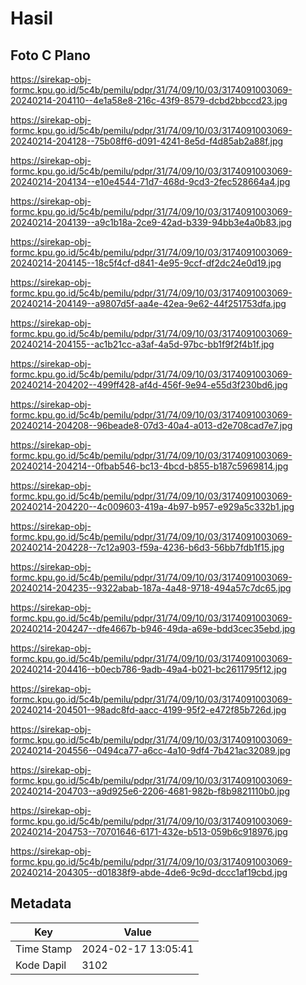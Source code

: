 # Hasil

## Foto C Plano

https://sirekap-obj-formc.kpu.go.id/5c4b/pemilu/pdpr/31/74/09/10/03/3174091003069-20240214-204110--4e1a58e8-216c-43f9-8579-dcbd2bbccd23.jpg

https://sirekap-obj-formc.kpu.go.id/5c4b/pemilu/pdpr/31/74/09/10/03/3174091003069-20240214-204128--75b08ff6-d091-4241-8e5d-f4d85ab2a88f.jpg

https://sirekap-obj-formc.kpu.go.id/5c4b/pemilu/pdpr/31/74/09/10/03/3174091003069-20240214-204134--e10e4544-71d7-468d-9cd3-2fec528664a4.jpg

https://sirekap-obj-formc.kpu.go.id/5c4b/pemilu/pdpr/31/74/09/10/03/3174091003069-20240214-204139--a9c1b18a-2ce9-42ad-b339-94bb3e4a0b83.jpg

https://sirekap-obj-formc.kpu.go.id/5c4b/pemilu/pdpr/31/74/09/10/03/3174091003069-20240214-204145--18c5f4cf-d841-4e95-9ccf-df2dc24e0d19.jpg

https://sirekap-obj-formc.kpu.go.id/5c4b/pemilu/pdpr/31/74/09/10/03/3174091003069-20240214-204149--a9807d5f-aa4e-42ea-9e62-44f251753dfa.jpg

https://sirekap-obj-formc.kpu.go.id/5c4b/pemilu/pdpr/31/74/09/10/03/3174091003069-20240214-204155--ac1b21cc-a3af-4a5d-97bc-bb1f9f2f4b1f.jpg

https://sirekap-obj-formc.kpu.go.id/5c4b/pemilu/pdpr/31/74/09/10/03/3174091003069-20240214-204202--499ff428-af4d-456f-9e94-e55d3f230bd6.jpg

https://sirekap-obj-formc.kpu.go.id/5c4b/pemilu/pdpr/31/74/09/10/03/3174091003069-20240214-204208--96beade8-07d3-40a4-a013-d2e708cad7e7.jpg

https://sirekap-obj-formc.kpu.go.id/5c4b/pemilu/pdpr/31/74/09/10/03/3174091003069-20240214-204214--0fbab546-bc13-4bcd-b855-b187c5969814.jpg

https://sirekap-obj-formc.kpu.go.id/5c4b/pemilu/pdpr/31/74/09/10/03/3174091003069-20240214-204220--4c009603-419a-4b97-b957-e929a5c332b1.jpg

https://sirekap-obj-formc.kpu.go.id/5c4b/pemilu/pdpr/31/74/09/10/03/3174091003069-20240214-204228--7c12a903-f59a-4236-b6d3-56bb7fdb1f15.jpg

https://sirekap-obj-formc.kpu.go.id/5c4b/pemilu/pdpr/31/74/09/10/03/3174091003069-20240214-204235--9322abab-187a-4a48-9718-494a57c7dc65.jpg

https://sirekap-obj-formc.kpu.go.id/5c4b/pemilu/pdpr/31/74/09/10/03/3174091003069-20240214-204247--dfe4667b-b946-49da-a69e-bdd3cec35ebd.jpg

https://sirekap-obj-formc.kpu.go.id/5c4b/pemilu/pdpr/31/74/09/10/03/3174091003069-20240214-204416--b0ecb786-9adb-49a4-b021-bc2611795f12.jpg

https://sirekap-obj-formc.kpu.go.id/5c4b/pemilu/pdpr/31/74/09/10/03/3174091003069-20240214-204501--98adc8fd-aacc-4199-95f2-e472f85b726d.jpg

https://sirekap-obj-formc.kpu.go.id/5c4b/pemilu/pdpr/31/74/09/10/03/3174091003069-20240214-204556--0494ca77-a6cc-4a10-9df4-7b421ac32089.jpg

https://sirekap-obj-formc.kpu.go.id/5c4b/pemilu/pdpr/31/74/09/10/03/3174091003069-20240214-204703--a9d925e6-2206-4681-982b-f8b9821110b0.jpg

https://sirekap-obj-formc.kpu.go.id/5c4b/pemilu/pdpr/31/74/09/10/03/3174091003069-20240214-204753--70701646-6171-432e-b513-059b6c918976.jpg

https://sirekap-obj-formc.kpu.go.id/5c4b/pemilu/pdpr/31/74/09/10/03/3174091003069-20240214-204305--d01838f9-abde-4de6-9c9d-dccc1af19cbd.jpg


## Metadata

| Key        | Value               |
| ---------- | ------------------- |
| Time Stamp | 2024-02-17 13:05:41 |
| Kode Dapil | 3102                |



